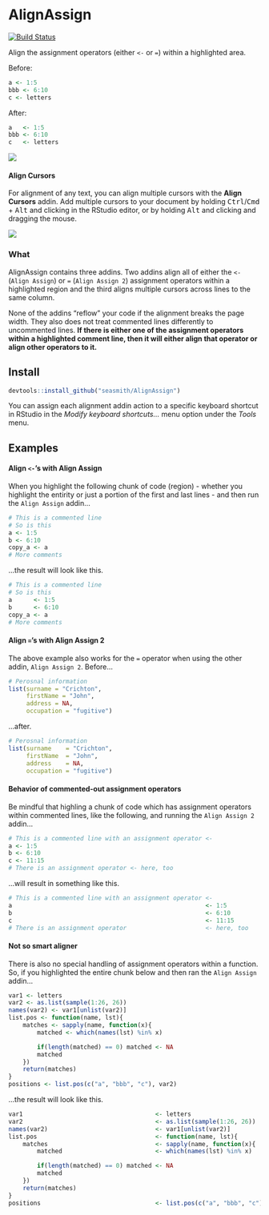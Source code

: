 
# AlignAssign

[![Build
Status](https://travis-ci.org/seasmith/AlignAssign.svg?branch=master)](https://travis-ci.org/seasmith/AlignAssign)

Align the assignment operators (either `<-` or `=`) within a highlighted
area.

Before:

``` r
a <- 1:5
bbb <- 6:10
c <- letters
```

After:

``` r
a   <- 1:5
bbb <- 6:10
c   <- letters
```

![](inst/media/demo2.gif)

#### Align Cursors

For alignment of any text, you can align multiple cursors with the
**Align Cursors** addin. Add multiple cursors to your document by
holding <kbd>Ctrl</kbd>/<kbd>Cmd</kbd> + <kbd>Alt</kbd> and clicking in
the RStudio editor, or by holding <kbd>Alt</kbd> and clicking and
dragging the mouse.

![](inst/media/demo_cursors.gif)

### What

AlignAssign contains three addins. Two addins align all of either the
`<-` (`Align Assign`) or `=` (`Align Assign 2`) assignment operators
within a highlighted region and the third aligns multiple cursors across
lines to the same column.

None of the addins “reflow” your code if the alignment breaks the page
width. They also does not treat commented lines differently to
uncommented lines. **If there is either one of the assignment operators
within a highlighted comment line, then it will either align that
operator or align other operators to it.**

## Install

``` r
devtools::install_github("seasmith/AlignAssign")
```

You can assign each alignment addin action to a specific keyboard
shortcut in RStudio in the *Modify keyboard shortcuts…* menu option
under the *Tools* menu.

## Examples

#### Align `<-`’s with Align Assign

When you highlight the following chunk of code (region) - whether you
highlight the entirity or just a portion of the first and last lines -
and then run the `Align Assign` addin…

``` r
# This is a commented line
# So is this
a <- 1:5
b <- 6:10
copy_a <- a
# More comments
```

…the result will look like this.

``` r
# This is a commented line
# So is this
a      <- 1:5
b      <- 6:10
copy_a <- a
# More comments
```

#### Align `=`’s with Align Assign 2

The above example also works for the `=` operator when using the other
addin, `Align Assign 2`. Before…

``` r
# Perosnal information
list(surname = "Crichton",
     firstName = "John",
     address = NA,
     occupation = "fugitive")
```

…after.

``` r
# Perosnal information
list(surname    = "Crichton",
     firstName  = "John",
     address    = NA,
     occupation = "fugitive")
```

#### Behavior of commented-out assignment operators

Be mindful that highling a chunk of code which has assignment operators
within commented lines, like the following, and running the `Align
Assign 2` addin…

``` r
# This is a commented line with an assignment operator <-
a <- 1:5
b <- 6:10
c <- 11:15
# There is an assignment operator <- here, too
```

…will result in something like this.

``` r
# This is a commented line with an assignment operator <-
a                                                      <- 1:5
b                                                      <- 6:10
c                                                      <- 11:15
# There is an assignment operator                      <- here, too
```

#### Not so smart aligner

There is also no special handling of assignment operators within a
function. So, if you highlighted the entire chunk below and then ran the
`Align Assign` addin…

``` r
var1 <- letters
var2 <- as.list(sample(1:26, 26))
names(var2) <- var1[unlist(var2)]
list.pos <- function(name, lst){
    matches <- sapply(name, function(x){
        matched <- which(names(lst) %in% x)

        if(length(matched) == 0) matched <- NA
        matched
    })
    return(matches)
}
positions <- list.pos(c("a", "bbb", "c"), var2)
```

…the result will look like this.

``` r
var1                                     <- letters
var2                                     <- as.list(sample(1:26, 26))
names(var2)                              <- var1[unlist(var2)]
list.pos                                 <- function(name, lst){
    matches                              <- sapply(name, function(x){
        matched                          <- which(names(lst) %in% x)

        if(length(matched) == 0) matched <- NA
        matched
    })
    return(matches)
}
positions                                <- list.pos(c("a", "bbb", "c"), var2)
```
